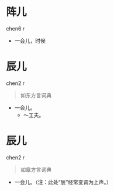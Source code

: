 # 阵儿
chen6 r
- 一会儿，时候

# 辰儿
chen2 r
> 如东方言词典
- 一会儿。
  - ～工夫。

# 辰儿
chen2 r
> 如皋方言词典
- 一会儿。（注：此处“辰”经常变调为上声。）
